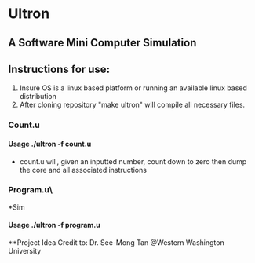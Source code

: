 # Ultron
## A Software Mini Computer Simulation
## Instructions for use:
1. Insure OS is a linux based platform or running an available linux based distribution
2. After cloning repository "make ultron" will compile all necessary files.
### Count.u
#### Usage ./ultron -f count.u
* count.u will, given an inputted number, count down to zero then dump the core and all associated instructions
### Program.u\
*Sim
#### Usage ./ultron -f program.u
**Project Idea Credit to: Dr. See-Mong Tan @Western Washington University

